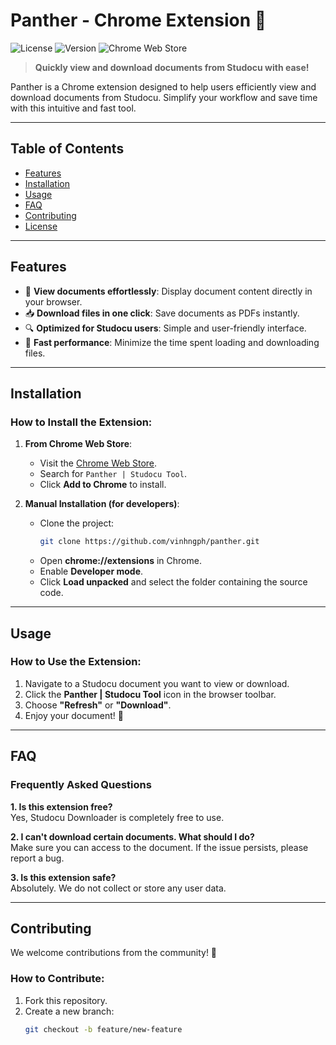 # Panther - Chrome Extension 🚀

![License](https://img.shields.io/badge/license-MIT-blue.svg)
![Version](https://img.shields.io/badge/version-1.0.2-brightgreen.svg)
![Chrome Web Store](https://img.shields.io/badge/available-chrome%20web%20store-green.svg)

> **Quickly view and download documents from Studocu with ease!**

Panther is a Chrome extension designed to help users efficiently view and download documents from Studocu. Simplify your workflow and save time with this intuitive and fast tool.

---

## Table of Contents

- [Features](#features)
- [Installation](#installation)
- [Usage](#usage)
- [FAQ](#faq)
- [Contributing](#contributing)
- [License](#license)

---

## Features

- 📖 **View documents effortlessly**: Display document content directly in your browser.
- 📥 **Download files in one click**: Save documents as PDFs instantly.
- 🔍 **Optimized for Studocu users**: Simple and user-friendly interface.
- 🚀 **Fast performance**: Minimize the time spent loading and downloading files.

---

## Installation

### How to Install the Extension:

1. **From Chrome Web Store**:
   - Visit the [Chrome Web Store](https://chrome.google.com/webstore/detail/kkhlnlepikoibfdhoenmlnmfdklofehf).
   - Search for `Panther | Studocu Tool`.
   - Click **Add to Chrome** to install.

2. **Manual Installation (for developers)**:
   - Clone the project:
     ```bash
     git clone https://github.com/vinhngph/panther.git
     ```
   - Open **chrome://extensions** in Chrome.
   - Enable **Developer mode**.
   - Click **Load unpacked** and select the folder containing the source code.

---

## Usage

### How to Use the Extension:

1. Navigate to a Studocu document you want to view or download.
2. Click the **Panther | Studocu Tool** icon in the browser toolbar.
3. Choose **"Refresh"** or **"Download"**.
4. Enjoy your document! 🎉

---

## FAQ

### Frequently Asked Questions

**1. Is this extension free?**  
Yes, Studocu Downloader is completely free to use.

**2. I can't download certain documents. What should I do?**  
Make sure you can access to the document. If the issue persists, please report a bug.

**3. Is this extension safe?**  
Absolutely. We do not collect or store any user data.

---

## Contributing

We welcome contributions from the community! 🎉

### How to Contribute:

1. Fork this repository.
2. Create a new branch:
   ```bash
   git checkout -b feature/new-feature
